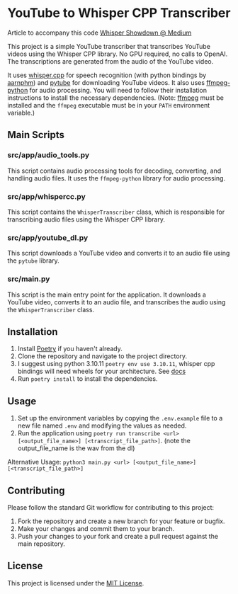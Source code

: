 # YouTube to Whisper CPP Transcriber

Article to accompany this code [Whisper Showdown @ Medium](https://seandearnaley.medium.com/427ce5f486ea)

This project is a simple YouTube transcriber that transcribes YouTube videos using the Whisper CPP library. No GPU required, no calls to OpenAI. The transcriptions are generated from the audio of the YouTube video.

It uses [whisper.cpp](https://github.com/ggerganov/whisper.cpp) for speech recognition (with python bindings by [aarnphm](https://github.com/aarnphm/whispercpp)) and [pytube](https://pytube.io/en/latest/) for downloading YouTube videos. It also uses [ffmpeg-python](https://github.com/kkroening/ffmpeg-python) for audio processing.  You will need to follow their installation instructions to install the necessary dependencies.  (Note: [ffmpeg](http://www.ffmpeg.org/) must be installed and the `ffmpeg` executable must be in your `PATH` environment variable.)

## Main Scripts

### src/app/audio_tools.py

This script contains audio processing tools for decoding, converting, and handling audio files. It uses the `ffmpeg-python` library for audio processing.

### src/app/whispercc.py

This script contains the `WhisperTranscriber` class, which is responsible for transcribing audio files using the Whisper CPP library.

### src/app/youtube_dl.py

This script downloads a YouTube video and converts it to an audio file using the `pytube` library.

### src/main.py

This script is the main entry point for the application. It downloads a YouTube video, converts it to an audio file, and transcribes the audio using the `WhisperTranscriber` class.

## Installation

1. Install [Poetry](https://python-poetry.org/docs/#installation) if you haven't already.
2. Clone the repository and navigate to the project directory.
3. I suggest using python 3.10.11 `poetry env use 3.10.11`, whisper cpp bindings will need wheels for your architecture. See [docs](https://github.com/aarnphm/whispercpp)
4. Run `poetry install` to install the dependencies.

## Usage

1. Set up the environment variables by copying the `.env.example` file to a new file named `.env` and modifying the values as needed.
2. Run the application using `poetry run transcribe <url> [<output_file_name>] [<transcript_file_path>]`. (note the output_file_name is the wav from the dl)

Alternative Usage: `python3 main.py <url> [<output_file_name>] [<transcript_file_path>]`

## Contributing

Please follow the standard Git workflow for contributing to this project:

1. Fork the repository and create a new branch for your feature or bugfix.
2. Make your changes and commit them to your branch.
3. Push your changes to your fork and create a pull request against the main repository.

## License

This project is licensed under the [MIT License](https://opensource.org/licenses/MIT).
